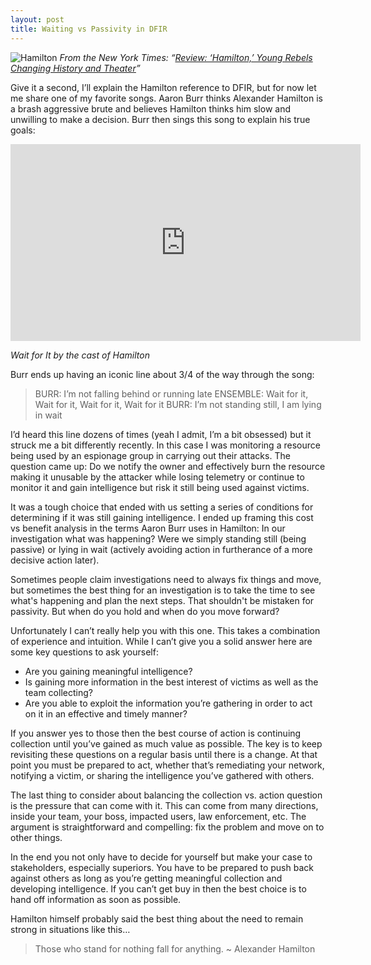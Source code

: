 ```yaml
---
layout: post
title: Waiting vs Passivity in DFIR
---
```


![Hamilton](https://cdn-images-1.medium.com/max/1600/1*C0Ox9jAP5sINIZlxyM1ZUg.png)
_From the New York Times: “[Review: ‘Hamilton,’ Young Rebels Changing History and Theater](http://www.nytimes.com/2015/08/07/theater/review-hamilton-young-rebels-changing-history-and-theater.html)”_

Give it a second, I’ll explain the Hamilton reference to DFIR, but for now let me share one of my favorite songs. Aaron Burr thinks Alexander Hamilton is a brash aggressive brute and believes Hamilton thinks him slow and unwilling to make a decision. Burr then sings this song to explain his true goals:

<iframe width="560" height="315" src="https://www.youtube.com/embed/ReTP6x_sDiM" frameborder="0" allowfullscreen></iframe>

_Wait for It by the cast of Hamilton_

Burr ends up having an iconic line about 3/4 of the way through the song:

> BURR: I’m not falling behind or running late
ENSEMBLE: Wait for it, Wait for it, Wait for it, Wait for it
BURR: I’m not standing still, I am lying in wait

I’d heard this line dozens of times (yeah I admit, I’m a bit obsessed) but it struck me a bit differently recently. In this case I was monitoring a resource being used by an espionage group in carrying out their attacks. The question came up: Do we notify the owner and effectively burn the resource making it unusable by the attacker while losing telemetry or continue to monitor it and gain intelligence but risk it still being used against victims.

It was a tough choice that ended with us setting a series of conditions for determining if it was still gaining intelligence. I ended up framing this cost vs benefit analysis in the terms Aaron Burr uses in Hamilton: In our investigation what was happening? Were we simply standing still (being passive) or lying in wait (actively avoiding action in furtherance of a more decisive action later).

Sometimes people claim investigations need to always fix things and move, but sometimes the best thing for an investigation is to take the time to see what's happening and plan the next steps. That shouldn't be mistaken for passivity. But when do you hold and when do you move forward?

Unfortunately I can’t really help you with this one. This takes a combination of experience and intuition. While I can’t give you a solid answer here are some key questions to ask yourself:

-   Are you gaining meaningful intelligence?
-   Is gaining more information in the best interest of victims as well as the team collecting?
-   Are you able to exploit the information you’re gathering in order to act on it in an effective and timely manner?

If you answer yes to those then the best course of action is continuing collection until you’ve gained as much value as possible. The key is to keep revisiting these questions on a regular basis until there is a change. At that point you must be prepared to act, whether that’s remediating your network, notifying a victim, or sharing the intelligence you’ve gathered with others.

The last thing to consider about balancing the collection vs. action question is the pressure that can come with it. This can come from many directions, inside your team, your boss, impacted users, law enforcement, etc. The argument is straightforward and compelling: fix the problem and move on to other things.

In the end you not only have to decide for yourself but make your case to stakeholders, especially superiors. You have to be prepared to push back against others as long as you’re getting meaningful collection and developing intelligence. If you can’t get buy in then the best choice is to hand off information as soon as possible.

Hamilton himself probably said the best thing about the need to remain strong in situations like this…

> Those who stand for nothing fall for anything. ~ Alexander Hamilton

